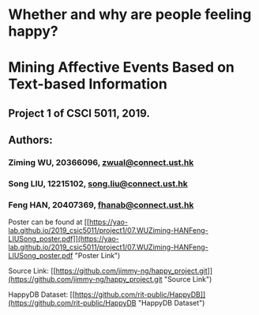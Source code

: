 # Whether and why are people feeling happy? 
# Mining Affective Events Based on Text-based Information
## Project 1 of CSCI 5011, 2019.
## Authors: 
### Ziming WU,	 20366096,     zwual@connect.ust.hk 
### Song LIU, 	12215102,     song.liu@connect.ust.hk
### Feng HAN,	20407369,     fhanab@connect.ust.hk

Poster can be found at [[https://yao-lab.github.io/2019_csic5011/project1/07.WUZiming-HANFeng-LIUSong_poster.pdf]](https://yao-lab.github.io/2019_csic5011/project1/07.WUZiming-HANFeng-LIUSong_poster.pdf "Poster Link")

Source Link: [[https://github.com/jimmy-ng/happy_project.git]](https://github.com/jimmy-ng/happy_project.git "Source Link")

HappyDB Dataset: [[https://github.com/rit-public/HappyDB]](https://github.com/rit-public/HappyDB "HappyDB Dataset")
